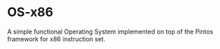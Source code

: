 # OS-x86
A simple functional Operating System implemented on top of the Pintos framework for x86 instruction set.
